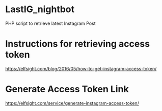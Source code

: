 # LastIG_nightbot
PHP script to retrieve latest Instagram Post

# Instructions for retrieving access token 
https://elfsight.com/blog/2016/05/how-to-get-instagram-access-token/

# Generate Access Token Link
https://elfsight.com/service/generate-instagram-access-token/

